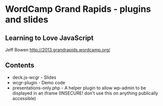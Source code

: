 WordCamp Grand Rapids - plugins and slides
====

Learning to Love JavaScript
----

Jeff Bowen
http://2013.grandrapids.wordcamp.org/

Contents
---
* deck.js-wcgr - Slides
* wcgr-plugin - Demo code
* presentations-only.php - A helper plugin to allow wp-admin to be displayed in an iframe (INSECURE! don't use this on anything publically accessible)
